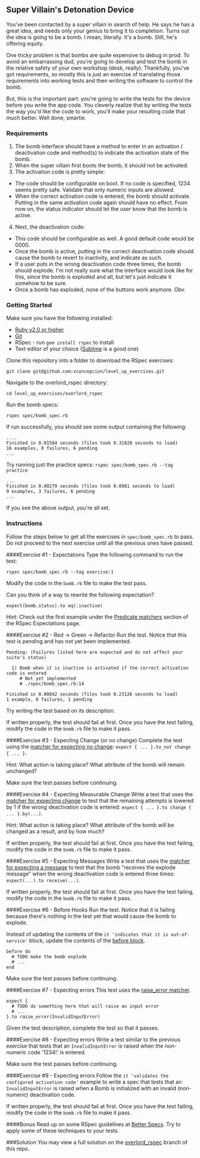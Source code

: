 ## Super Villain's Detonation Device

You've been contacted by a super villain in search of help. He says he has a great idea, and needs only your genius to bring it to completion. Turns out the idea is going to be a bomb. I mean, literally. It's a bomb. Still, he's offering equity.

One tricky problem is that bombs are quite expensive to debug in prod. To avoid an embarrassing dud, you're going to develop and test the bomb in the relative safety of your own workshop (desk, really). Thankfully, you've got requirements, so mostly this is just an exercise of translating those requirements into working tests and then writing the software to control the bomb. 

But, this is the important part: you're going to write the tests for the device before you write the app code. You cleverly realize that by writing the tests the way you'd like the code to work, you'll make your resulting code that much better. Well done, smartie.

### Requirements

1. The bomb interface should have a method to enter in an activation / deactivation code and method(s) to indicate the activation state of the bomb.
2. When the super villain first boots the bomb, it should not be activated.
3. The activation code is pretty simple:
  * The code should be configurable on boot. If no code is specified, 1234 seems pretty safe. Validate that only numeric inputs are allowed.
  * When the correct activation code is entered, the bomb should activate. Putting in the same activation code again should have no effect. From now on, the status indicator should let the user know that the bomb is active.
4. Next, the deactivation code:
  * This code should be configurable as well. A good default code would be 0000.
  * Once the bomb is active, putting in the correct deactivation code should cause the bomb to revert to inactivity, and indicate as such.
  * If a user puts in the wrong deactivation code three times, the bomb should explode. I'm not really sure what the interface would look like for this, since the bomb is exploded and all, but let's just indicate it somehow to be sure.
  * Once a bomb has exploded, none of the buttons work anymore. Obv.

### Getting Started

Make sure you have the following installed:
* [Ruby v2.0 or higher](https://www.ruby-lang.org/en/documentation/installation/)
* [Git](https://git-scm.com/book/en/v2/Getting-Started-Installing-Git)
* RSpec - run `gem install rspec` to install
* Text editor of your choice ([Sublime](http://www.sublimetext.com/2) is a good one)

Clone this repository into a folder to download the RSpec exercises:
```
git clone git@github.com:vconcepcion/level_up_exercises.git
```

Navigate to the overlord_rspec directory:
```
cd level_up_exercises/overlord_rspec
```

Run the bomb specs:
```
rspec spec/bomb_spec.rb
```

If run successfully, you should see some output containing the following:
```
....
Finished in 0.01584 seconds (files took 0.31828 seconds to load)
16 examples, 8 failures, 6 pending
...
```

Try running just the practice specs:
`rspec spec/bomb_spec.rb --tag practice`

```
...
Finished in 0.00279 seconds (files took 0.0981 seconds to load)
9 examples, 3 failures, 6 pending
...
```
If you see the above output, you're all set.

### Instructions
Follow the steps below to get all the exercises in `spec/bomb_spec.rb` to pass. Do not proceed to the next exercise until all the previous ones have passed.

####Exercise #1 - Expectations
Type the following command to run the test:
```
rspec spec/bomb_spec.rb --tag exercise:1
```

Modify the code in the `bomb.rb` file to make the test pass.

Can you think of a way to rewrite the following expectation?
```
expect(bomb.status).to eq(:inactive)
```
Hint: Check out the first example under the [Predicate matchers](https://github.com/rspec/rspec-expectations#predicate-matchers) section of the RSpec Expectations page.

####Exercise #2 - Red -> Green -> Refactor
Run the test. Notice that this test is pending and has not yet been implemented.

```
Pending: (Failures listed here are expected and do not affect your suite's status)

  1) Bomb when it is inactive is activated if the correct activation code is entered
     # Not yet implemented
     # ./spec/bomb_spec.rb:14

Finished in 0.00042 seconds (files took 0.23126 seconds to load)
1 example, 0 failures, 1 pending
```

Try writing the test based on its description.

If written properly, the test should fail at first. Once you have the test failing, modify the code in the `bomb.rb` file to make it pass.

####Exercise #3 - Expecting Change (or no change)
Complete the test using the [matcher for expecting no change](https://www.relishapp.com/rspec/rspec-expectations/v/2-0/docs/matchers/expect-change#expecting-no-change): `expect { ... }.to_not change { ... }`.

Hint: What action is taking place? What attribute of the bomb will remain unchanged?

Make sure the test passes before continuing.

####Exercise #4 - Expecting Measurable Change
Write a test that uses the [matcher for expecting change](https://www.relishapp.com/rspec/rspec-expectations/v/2-0/docs/matchers/expect-change#expecting-change) to test that the remaining attempts is lowered by 1 if the wrong deactivation code is entered: `expect { ... }.to change { ... }.by(...)`.

Hint: What action is taking place? What attribute of the bomb will be changed as a result, and by how much?

If written properly, the test should fail at first. Once you have the test failing, modify the code in the `bomb.rb` file to make it pass.

####Exercise #5 - Expecting Messages
Write a test that uses the [matcher for expecting a message](https://www.relishapp.com/rspec/rspec-mocks/v/2-14/docs/message-expectations/expect-message-using-expect#expect-a-message) to test that the bomb "receives the explode message" when the wrong deactivation code is entered three times: `expect(...).to receive(...)`.

If written properly, the test should fail at first. Once you have the test failing, modify the code in the `bomb.rb` file to make it pass.

####Exercise #6 - Before Hooks
Run the test. Notice that it is failing because there's nothing in the test yet that would cause the bomb to explode.

Instead of updating the contents of the `it 'indicates that it is out-of-service'` block, update the contents of the [before block](https://www.relishapp.com/rspec/rspec-core/v/2-2/docs/hooks/before-and-after-hooks#define-before(:each)-block).
```
before do
  # TODO make the bomb explode
  # ...
end
```

Make sure the test passes before continuing.

####Exercise #7 - Expecting errors
This test uses the [raise_error matcher](https://www.relishapp.com/rspec/rspec-expectations/v/2-7/docs/built-in-matchers/raise-error-matcher#expect-specific-error).

```
expect {
  # TODO do something here that will raise an input error
  # ...
}.to raise_error(InvalidInputError)
```

Given the test description, complete the test so that it passes.

####Exercise #8 - Expecting errors
Write a test similar to the previous exercise that tests that an `InvalidInputError` is raised when the non-numeric code '1234!' is entered.

Make sure the test passes before continuing.

####Exercise #9 - Expecting errors
Follow the `it 'validates the configured activation code'` example to write a spec that tests that an `InvalidInputError` is raised when a Bomb is initialized with an invalid (non-numeric) deactivation code.

If written properly, the test should fail at first. Once you have the test failing, modify the code in the `bomb.rb` file to make it pass.

####Bonus
Read up on some RSpec guidelines at [Better Specs](http://betterspecs.org). Try to apply some of these techniques to your tests.

###Solution
You may view a full solution on the [overlord_rspec](https://github.com/vconcepcion/level_up_exercises/tree/overlord_rspec/overlord_rspec) branch of this repo.
